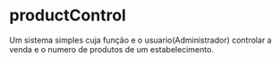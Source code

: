 # productControl

Um sistema simples cuja função e o usuario(Administrador) controlar a venda e o numero de produtos de um estabelecimento.
